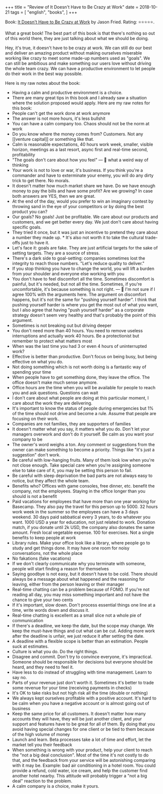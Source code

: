 +++
title = "Review of It Doesn't Have to Be Crazy at Work"
date = 2018-10-21
tags = [
    "english",
    "books",
]
+++

Book: [It Doesn't Have to Be Crazy at Work](https://www.goodreads.com/book/show/39674332) by Jason Fried. Rating: ⭐️⭐️⭐️⭐️⭐️.

What a great book! The best part of this book is that there's nothing so out of this world there, they are just talking about what we should be doing.

Hey, it's true, it doesn't have to be crazy at work. We can still do our best and deliver an amazing product without making ourselves miserable working like crazy to meet some made-up numbers used as "goals". We can still be ambitious and make something our users love without driving the whole team crazy. We can have a productive environment to let people do their work in the best way possible.

Here is my raw notes about the book:

- Having a calm and productive environment is a choice.
- There are many great tips in this book and I already saw a situation where the solution proposed would apply. Here are my raw notes for this book:
- People can't get the work done at work anymore
- The answer is not more hours, it's less bullshit
- You can have a calm company too. Chaos should not be the norm at work
- Do you know where the money comes from? Customers. Not any [[venture capital]] or something like that.
- Calm is reasonable expectations, 40 hours work week, smaller, visible horizon, meetings as a last resort, async first and real-time second, profitability
- "The goals don't care about how you feel" — 💭 what a weird way of thinking
- Your work is not to love or war, it's business. If you think you're a commander and have to exterminate your enemy, you will do any dirty trick to get there. No morals.
- It doesn't matter how much market share we have. Do we have enough money to pay the bills and have some profit? Are we growing? In case both answers are YES, then we are great.
- At the end of the day, would you prefer to win an imaginary contest by throwing sand in the eye of your competitors or by doing the best product you can?
- Our goals? No goals! Just be profitable. We care about our products and customers, and we get better every day. We just don't care about having specific goals.
- They tried it once, but it was just an incentive to pretend they care about a number they made up. * It's also not worth it to take the cultural trade-offs just to have it.
- Let's face it: goals are fake. They are just artificial targets for the sake of setting targets. They are a source of stress.
- There's a dark side to goal-setting: companies sometimes lost the integrity to reach those numbers. "Let's reduce quality to deliver."
- If you stop thinking you have to change the world, you will lift a burden from your shoulder and everyone else working with you
- You don't have to feel discomfort all the time. Sometimes discomfort is painful, but it's needed, but not all the time. Sometimes, if you're uncomfortable, it's because something is not right. — 💭 I'm not sure if I agree 100% with the arguments here. The argument on discomfort happens, but it's not the same for "pushing yourself harder". I think that pushing yourself harder is where you get the most out of what you want, but I also agree that having "push yourself harder" as a corporate strategy doesn't seem very healthy and that's probably the point of this argument.
- Sometimes is not breaking out but driving deeper
- You don't need more than 40 hours. You need to remove useless interruptions and actually work 40 hours. Be a protectionist but remember to protect what matters most
- When was the last time you had 3 or even 4 hours of uninterrupted work?
- Effective is better than productive. Don't focus on being busy, but being effective on what you do.
- Not doing something which is not worth doing is a fantastic way of spending your time
- When people have to get something done, they leave the office. The office doesn't make much sense anymore.
- Office hours are the time when you will be available for people to reach you and ask questions. Questions can wait
- I don't care about what people are doing at this particular moment, I care about the work they are delivering.
- It's important to know the status of people during emergencies but 1% of the time should not drive and become a rule. Assume that people are focusing on their work.
- Companies are not families, they are supporters of families
- It doesn't matter what you say, it matters what you do. Don't let your managers overwork and don't do it yourself. Be calm as you want your company to be
- The owner's word weighs a ton. Any comment or suggestions from the owner can make something to become a priority. Things like "it's just a suggestion" don't work.
- Be careful with low-hanging fruits. Many of them look low when you're not close enough. Take special care when you're assigning someone else to take care of it, you may be setting this person to fail.
- Be careful with sleep deprivation the bad parts are not always easy to notice, but they affect the whole team.
- Benefits who? Offices with game consoles, free dinner, etc. benefit the company, not the employees. Staying in the office longer than you should is not a benefit
- Paid vacations for employees that have more than one year working for Basecamp. They also pay the travel for this person up to 5000. 32 hours work week in the summer so the employees can have a 3 days weekend. 30 days paid sabbatical every 3 years, to do whatever you want. 1000 USD a year for education, not just related to work. Donation match, if you donate until 2k USD, the company also donates the same amount. Fresh local vegetable expense. 100 for exercises. Not a single benefits to keep people at work
- Library rules. Make your office look like a library, where people go to study and get things done. It may have one room for noisy conversations, not the whole place
- No fakations (fake vacations)
- If we don't clearly communicate why you terminate with someone, people will start finding a reason for themselves
- Saying goodbye is not easy, but it doesn't have to be cold. There should always be a message about what happened and the reasoning for leaving, either from the person leaving or their manager
- Real-time chatting can be a problem because of FOMO. If you're not reading all day, you may miss something important and not have the chance to give your two cents
- If it's important, slow down. Don't process essential things one line at a time, write words down and discuss it.
- Real-time chatting is excellent as a small slice not a whole pie of communication
- If there's a deadline, we keep the date, but the scope may change. We keep the must-have things and cut what can be cut. Adding more work after the deadline is unfair, we just reduce it after setting the date.
- A deadline with a flexible scope is better than an estimation. People suck at estimates.
- Culture is what you do. Do the right things.
- Disagree and commit. Don't try to convince everyone, it's impractical. Someone should be responsible for decisions but everyone should be heard, and they need to feel it.
- Have less to do instead of struggling with time management. Learn to say no.
- Parts of your revenue just don't worth it. Sometimes it's better to trade some revenue for your time (receiving payments in checks)
- It's OK to take risks but not high risk all the time (double or nothing)
- We always kept ourselves profitable with a positive account. It's hard to be calm when you have a negative account or is almost going out of business
- Keep the same price for all customers. It doesn't matter how many accounts they will have, they will be just another client, and your support and features have to be great for all of them. By doing that you avoid having special changes for one client or be tied to them because of the high volume of money
- Launch and learn. Beta processes take a lot of time and effort, let the market tell you their feedback
- When something is wrong with your product, help your client to reach the "not a big deal conclusion". Most of the time it's not costly to do that, and the feedback from your service will be astonishing comparing with it may be. Example: bad air conditioning in a hotel room. You could provide a refund, cold water, ice cream, and help the customer find another hotel nearby. This attitude will probably trigger a "not a big deal" reaction to the problem.
- A calm company is a choice, make it yours.
